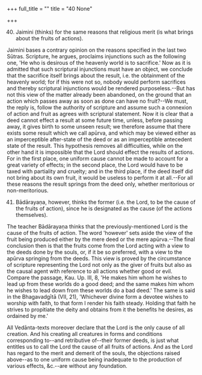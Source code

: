 +++
full_title = ""
title = "40 None"

+++


40. Jaimini (thinks) for the same reasons that religious merit (is what brings about the fruits of actions).

Jaimini bases a contrary opinion on the reasons specified in the last two Sūtras. Scripture, he argues, proclaims injunctions such as the following one, 'He who is desirous of the heavenly world is to sacrifice.' Now as it is admitted that such scriptural injunctions must have an object, we conclude that the sacrifice itself brings about the result, i.e. the obtainment of the heavenly world; for if this were not so, nobody would perform sacrifices and thereby scriptural injunctions would be rendered purposeless.--But has not this view of the matter already been abandoned, on the ground that an action which passes away as soon as done can have no fruit?--We must, the reply is, follow the authority of scripture and assume such a connexion of action and fruit as agrees with scriptural statement. Now it is clear that a deed cannot effect a result at some future time, unless, before passing away, it gives birth to some unseen result; we therefore assume that there exists some result which we call apūrva, and which may be viewed either as an imperceptible after-state of the deed or as an imperceptible antecedent state of the result. This hypothesis removes all difficulties, while on the other hand it is impossible that the Lord should effect the results of actions. For in the first place, one uniform cause cannot be made to account for a great variety of effects; in the second place, the Lord would have to be taxed with partiality and cruelty; and in the third place, if the deed itself did not bring about its own fruit, it would be useless to perform it at all.--For all these reasons the result springs from the deed only, whether meritorious or non-meritorious.

41. Bādārayaṇa, however, thinks the former (i.e. the Lord, to be the cause of the fruits of action), since he is designated as the cause (of the actions themselves).

The teacher Bādārayaṇa thinks that the previously-mentioned Lord is the cause of the fruits of action. The word 'however' sets aside the view of the fruit being produced either by the mere deed or the mere apūrva.--The final conclusion then is that the fruits come from the Lord acting with a view to the deeds done by the souls, or, if it be so preferred, with a view to the apūrva springing from the deeds. This view is proved by the circumstance of scripture representing the Lord not only as the giver of fruits but also as the causal agent with reference to all actions whether good or evil. Compare the passage, Kau. Up. III, 8, 'He makes him whom he wishes to lead up from these worlds do a good deed; and the same makes him whom he wishes to lead down from these worlds do a bad deed.' The same is said in the Bhagavadgītā (VII, 21), 'Whichever divine form a devotee wishes to worship with faith, to that form I render his faith steady. Holding that faith he strives to propitiate the deity and obtains from it the benefits he desires, as ordained by me.'

All Vedānta-texts moreover declare that the Lord is the only cause of all creation. And his creating all creatures in forms and conditions corresponding to--and retributive of--their former deeds, is just what entitles us to call the Lord the cause of all fruits of actions. And as the Lord has regard to the merit and demerit of the souls, the objections raised above--as to one uniform cause being inadequate to the production of various effects, &c.--are without any foundation.

